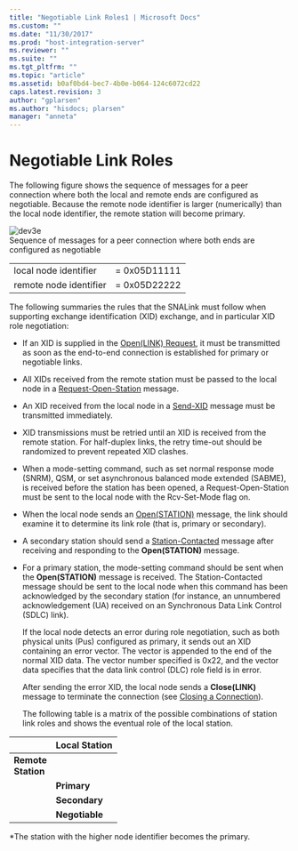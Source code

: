 ```yaml
---
title: "Negotiable Link Roles1 | Microsoft Docs"
ms.custom: ""
ms.date: "11/30/2017"
ms.prod: "host-integration-server"
ms.reviewer: ""
ms.suite: ""
ms.tgt_pltfrm: ""
ms.topic: "article"
ms.assetid: b0af0bd4-bec7-4b0e-b064-124c6072cd22
caps.latest.revision: 3
author: "gplarsen"
ms.author: "hisdocs; plarsen"
manager: "anneta"
---
```

# Negotiable Link Roles
The following figure shows the sequence of messages for a peer connection where both the local and remote ends are configured as negotiable. Because the remote node identifier is larger (numerically) than the local node identifier, the remote station will become primary.  
  
 ![](../core/media/dev3e.gif "dev3e")  
Sequence of messages for a peer connection where both ends are configured as negotiable  
  
|||  
|-|-|  
|local node identifier|= 0x05D11111|  
|remote node identifier|= 0x05D22222|  
  
 The following summaries the rules that the SNALink must follow when supporting exchange identification (XID) exchange, and in particular XID role negotiation:  
  
- If an XID is supplied in the [Open(LINK) Request](./open-link-request1.md), it must be transmitted as soon as the end-to-end connection is established for primary or negotiable links.  
  
- All XIDs received from the remote station must be passed to the local node in a [Request-Open-Station](./request-open-station2.md) message.  
  
- An XID received from the local node in a [Send-XID](./send-xid1.md) message must be transmitted immediately.  
  
- XID transmissions must be retried until an XID is received from the remote station. For half-duplex links, the retry time-out should be randomized to prevent repeated XID clashes.  
  
- When a mode-setting command, such as set normal response mode (SNRM), QSM, or set asynchronous balanced mode extended (SABME), is received before the station has been opened, a Request-Open-Station must be sent to the local node with the Rcv-Set-Mode flag on.  
  
- When the local node sends an [Open(STATION)](./open-station-1.md) message, the link should examine it to determine its link role (that is, primary or secondary).  
  
- A secondary station should send a [Station-Contacted](./station-contacted1.md) message after receiving and responding to the **Open(STATION)** message.  
  
- For a primary station, the mode-setting command should be sent when the **Open(STATION)** message is received. The Station-Contacted message should be sent to the local node when this command has been acknowledged by the secondary station (for instance, an unnumbered acknowledgement (UA) received on an Synchronous Data Link Control (SDLC) link).  
  
  If the local node detects an error during role negotiation, such as both physical units (Pus) configured as primary, it sends out an XID containing an error vector. The vector is appended to the end of the normal XID data. The vector number specified is 0x22, and the vector data specifies that the data link control (DLC) role field is in error.  
  
  After sending the error XID, the local node sends a **Close(LINK)** message to terminate the connection (see [Closing a Connection](../core/closing-a-connection-snadis-1.md)).  
  
  The following table is a matrix of the possible combinations of station link roles and shows the eventual role of the local station.  
  
|                              | Local Station  |
|------------------------------|----------------|
| **Remote** <br />**Station** |                |
|                              |  **Primary**   |
|                              | **Secondary**  |
|                              | **Negotiable** |
  
 *The station with the higher node identifier becomes the primary.
